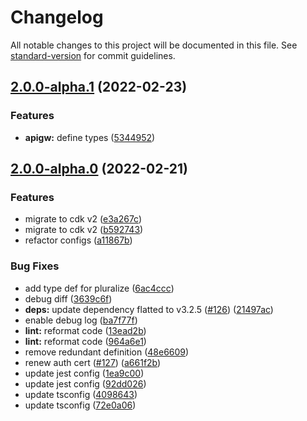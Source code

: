 # Changelog

All notable changes to this project will be documented in this file. See [standard-version](https://github.com/conventional-changelog/standard-version) for commit guidelines.

## [2.0.0-alpha.1](https://github.com/wasedatime/wasedatime-backend/compare/v2.0.0-alpha.0...v2.0.0-alpha.1) (2022-02-23)


### Features

* **apigw:** define types ([5344952](https://github.com/wasedatime/wasedatime-backend/commit/5344952b614e155df678c0c5e9aef8c67fabd6e1))

## [2.0.0-alpha.0](https://github.com/wasedatime/wasedatime-backend/compare/v1.3.3...v2.0.0-alpha.0) (2022-02-21)


### Features

* migrate to cdk  v2 ([e3a267c](https://github.com/wasedatime/wasedatime-backend/commit/e3a267c8dfff245deeb82a0c1d575a159f3533b7))
* migrate to cdk v2 ([b592743](https://github.com/wasedatime/wasedatime-backend/commit/b59274351a201fca0566cc64f547e16b841f662d))
* refactor configs ([a11867b](https://github.com/wasedatime/wasedatime-backend/commit/a11867b522f32ec9b7787d2aef423bbd788aad35))


### Bug Fixes

* add type def for pluralize ([6ac4ccc](https://github.com/wasedatime/wasedatime-backend/commit/6ac4ccccfba69967f91e5bc930afbbe61bb1cece))
* debug diff ([3639c6f](https://github.com/wasedatime/wasedatime-backend/commit/3639c6fff4a5cafe565bfaa8ae5c9101bf562ae5))
* **deps:** update dependency flatted to v3.2.5 ([#126](https://github.com/wasedatime/wasedatime-backend/issues/126)) ([21497ac](https://github.com/wasedatime/wasedatime-backend/commit/21497ac7a0b09c0474db4e46b15e490cf5909faa))
* enable debug log ([ba7f77f](https://github.com/wasedatime/wasedatime-backend/commit/ba7f77f46802b98e9b3209ae66384ccb27572b72))
* **lint:** reformat code ([13ead2b](https://github.com/wasedatime/wasedatime-backend/commit/13ead2b14fc33651c6a6a307cf388092e3ba8e0e))
* **lint:** reformat code ([964a6e1](https://github.com/wasedatime/wasedatime-backend/commit/964a6e1e79ab5386a4e012c97a827ecd5967b88b))
* remove redundant definition ([48e6609](https://github.com/wasedatime/wasedatime-backend/commit/48e660978a2e50e60e3f5c0b58715ccaef6c7627))
* renew auth cert ([#127](https://github.com/wasedatime/wasedatime-backend/issues/127)) ([a661f2b](https://github.com/wasedatime/wasedatime-backend/commit/a661f2bace720641c15c57ec83f1b28745851f62))
* update jest config ([1ea9c00](https://github.com/wasedatime/wasedatime-backend/commit/1ea9c00fea632b100b4b8038bb84750c51b212e9))
* update jest config ([92dd026](https://github.com/wasedatime/wasedatime-backend/commit/92dd026e3b67dc55068a571772f0766e34cdf963))
* update tsconfig ([4098643](https://github.com/wasedatime/wasedatime-backend/commit/40986431d500b18669c9bd38dbdd584ebdcbf110))
* update tsconfig ([72e0a06](https://github.com/wasedatime/wasedatime-backend/commit/72e0a06b274c42beed1721b98a53ab38ace85a1c))
